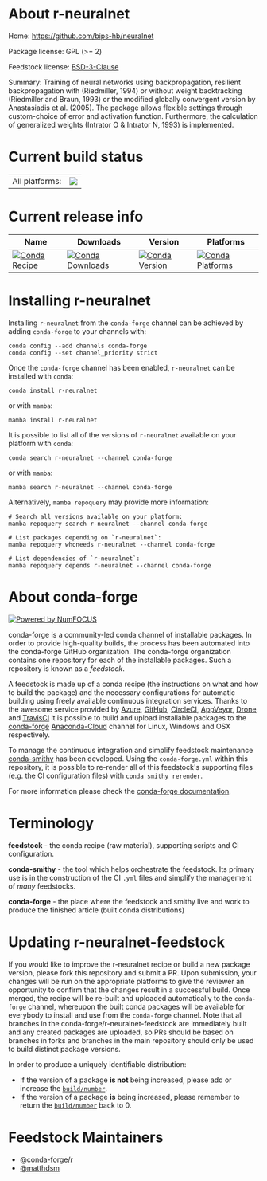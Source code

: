 About r-neuralnet
=================

Home: https://github.com/bips-hb/neuralnet

Package license: GPL (>= 2)

Feedstock license: [BSD-3-Clause](https://github.com/conda-forge/r-neuralnet-feedstock/blob/main/LICENSE.txt)

Summary: Training of neural networks using backpropagation, resilient backpropagation with (Riedmiller, 1994) or without weight backtracking (Riedmiller and Braun, 1993) or the modified globally convergent version by Anastasiadis et al. (2005). The package allows flexible settings through custom-choice of error and activation function. Furthermore, the calculation of generalized weights (Intrator O & Intrator N, 1993) is implemented.

Current build status
====================


<table><tr><td>All platforms:</td>
    <td>
      <a href="https://dev.azure.com/conda-forge/feedstock-builds/_build/latest?definitionId=4266&branchName=main">
        <img src="https://dev.azure.com/conda-forge/feedstock-builds/_apis/build/status/r-neuralnet-feedstock?branchName=main">
      </a>
    </td>
  </tr>
</table>

Current release info
====================

| Name | Downloads | Version | Platforms |
| --- | --- | --- | --- |
| [![Conda Recipe](https://img.shields.io/badge/recipe-r--neuralnet-green.svg)](https://anaconda.org/conda-forge/r-neuralnet) | [![Conda Downloads](https://img.shields.io/conda/dn/conda-forge/r-neuralnet.svg)](https://anaconda.org/conda-forge/r-neuralnet) | [![Conda Version](https://img.shields.io/conda/vn/conda-forge/r-neuralnet.svg)](https://anaconda.org/conda-forge/r-neuralnet) | [![Conda Platforms](https://img.shields.io/conda/pn/conda-forge/r-neuralnet.svg)](https://anaconda.org/conda-forge/r-neuralnet) |

Installing r-neuralnet
======================

Installing `r-neuralnet` from the `conda-forge` channel can be achieved by adding `conda-forge` to your channels with:

```
conda config --add channels conda-forge
conda config --set channel_priority strict
```

Once the `conda-forge` channel has been enabled, `r-neuralnet` can be installed with `conda`:

```
conda install r-neuralnet
```

or with `mamba`:

```
mamba install r-neuralnet
```

It is possible to list all of the versions of `r-neuralnet` available on your platform with `conda`:

```
conda search r-neuralnet --channel conda-forge
```

or with `mamba`:

```
mamba search r-neuralnet --channel conda-forge
```

Alternatively, `mamba repoquery` may provide more information:

```
# Search all versions available on your platform:
mamba repoquery search r-neuralnet --channel conda-forge

# List packages depending on `r-neuralnet`:
mamba repoquery whoneeds r-neuralnet --channel conda-forge

# List dependencies of `r-neuralnet`:
mamba repoquery depends r-neuralnet --channel conda-forge
```


About conda-forge
=================

[![Powered by
NumFOCUS](https://img.shields.io/badge/powered%20by-NumFOCUS-orange.svg?style=flat&colorA=E1523D&colorB=007D8A)](https://numfocus.org)

conda-forge is a community-led conda channel of installable packages.
In order to provide high-quality builds, the process has been automated into the
conda-forge GitHub organization. The conda-forge organization contains one repository
for each of the installable packages. Such a repository is known as a *feedstock*.

A feedstock is made up of a conda recipe (the instructions on what and how to build
the package) and the necessary configurations for automatic building using freely
available continuous integration services. Thanks to the awesome service provided by
[Azure](https://azure.microsoft.com/en-us/services/devops/), [GitHub](https://github.com/),
[CircleCI](https://circleci.com/), [AppVeyor](https://www.appveyor.com/),
[Drone](https://cloud.drone.io/welcome), and [TravisCI](https://travis-ci.com/)
it is possible to build and upload installable packages to the
[conda-forge](https://anaconda.org/conda-forge) [Anaconda-Cloud](https://anaconda.org/)
channel for Linux, Windows and OSX respectively.

To manage the continuous integration and simplify feedstock maintenance
[conda-smithy](https://github.com/conda-forge/conda-smithy) has been developed.
Using the ``conda-forge.yml`` within this repository, it is possible to re-render all of
this feedstock's supporting files (e.g. the CI configuration files) with ``conda smithy rerender``.

For more information please check the [conda-forge documentation](https://conda-forge.org/docs/).

Terminology
===========

**feedstock** - the conda recipe (raw material), supporting scripts and CI configuration.

**conda-smithy** - the tool which helps orchestrate the feedstock.
                   Its primary use is in the construction of the CI ``.yml`` files
                   and simplify the management of *many* feedstocks.

**conda-forge** - the place where the feedstock and smithy live and work to
                  produce the finished article (built conda distributions)


Updating r-neuralnet-feedstock
==============================

If you would like to improve the r-neuralnet recipe or build a new
package version, please fork this repository and submit a PR. Upon submission,
your changes will be run on the appropriate platforms to give the reviewer an
opportunity to confirm that the changes result in a successful build. Once
merged, the recipe will be re-built and uploaded automatically to the
`conda-forge` channel, whereupon the built conda packages will be available for
everybody to install and use from the `conda-forge` channel.
Note that all branches in the conda-forge/r-neuralnet-feedstock are
immediately built and any created packages are uploaded, so PRs should be based
on branches in forks and branches in the main repository should only be used to
build distinct package versions.

In order to produce a uniquely identifiable distribution:
 * If the version of a package **is not** being increased, please add or increase
   the [``build/number``](https://docs.conda.io/projects/conda-build/en/latest/resources/define-metadata.html#build-number-and-string).
 * If the version of a package **is** being increased, please remember to return
   the [``build/number``](https://docs.conda.io/projects/conda-build/en/latest/resources/define-metadata.html#build-number-and-string)
   back to 0.

Feedstock Maintainers
=====================

* [@conda-forge/r](https://github.com/conda-forge/r/)
* [@matthdsm](https://github.com/matthdsm/)

